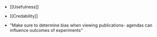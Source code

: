 * [[Usefulness]]
* [[Credability]]

* "Make sure to determine bias when viewing publications- agendas can influence outcomes of experiments"